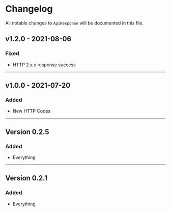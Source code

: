 # Changelog

All notable changes to `ApiResponse` will be documented in this file.

## v1.2.0 - 2021-08-06
### Fixed
- HTTP 2.x.x response success
---
## v1.0.0 - 2021-07-20
### Added
- New HTTP Codes
---
## Version 0.2.5
### Added
- Everything
---
## Version 0.2.1
### Added
- Everything

